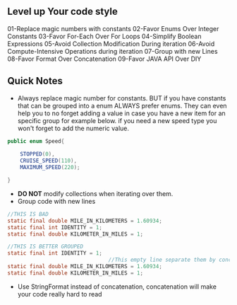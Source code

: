 Level up Your code style
---
01-Replace magic numbers with constants
02-Favor Enums Over Integer Constants
03-Favor For-Each Over For Loops
04-Simplify Boolean Expressions
05-Avoid Collection Modification During iteration
06-Avoid Compute-Intensive Operations during iteration
07-Group with new Lines
08-Favor Format Over Concatenation
09-Favor JAVA API Over DIY
 

Quick Notes
--- 

* Always replace magic number for constants. BUT if you have constants that can be grouped into a enum ALWAYS prefer enums. They can even help you to no forget
adding a value in case you have a new item for an specific group for example below. if you need a new speed type you won't forget to add the numeric value.

```java
public enum Speed{
    
    STOPPED(0),
    CRUISE_SPEED(110),
    MAXIMUM_SPEED(220);

}
``` 


* **DO NOT** modify collections when iterating over them.
* Group code with new lines

```java
//THIS IS BAD 
static final double MILE_IN_KILOMETERS = 1.60934;
static final int IDENTITY = 1;
static final double KILOMETER_IN_MILES = 1;

//THIS IS BETTER GROUPED
static final int IDENTITY = 1;
                                //This empty line separate them by concearns and keep the code more readable.
static final double MILE_IN_KILOMETERS = 1.60934;
static final double KILOMETER_IN_MILES = 1;


```

* Use StringFormat instead of concatenation, concatenation will make your code really hard to read